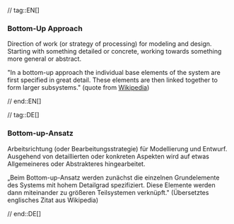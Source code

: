 // tag::EN[]
### Bottom-Up Approach

Direction of work (or strategy of processing) for modeling and design.
Starting with something detailed or concrete,
working towards something more general or abstract.

  "In a bottom-up approach the individual base elements of the
  system are first specified in great detail.
  These elements are then linked together to form larger subsystems." (quote from [Wikipedia](https://en.wikipedia.org/wiki/Top-down_and_bottom-up_design))


// end::EN[]

// tag::DE[]
### Bottom-up-Ansatz

Arbeitsrichtung (oder Bearbeitungsstrategie) für Modellierung und
Entwurf. Ausgehend von detaillierten oder konkreten Aspekten wird auf
etwas Allgemeineres oder Abstrakteres hingearbeitet.

„Beim Bottom-up-Ansatz werden zunächst die einzelnen Grundelemente des
Systems mit hohem Detailgrad spezifiziert. Diese Elemente werden dann
miteinander zu größeren Teilsystemen verknüpft." (Übersetztes
englisches Zitat aus Wikipedia)


// end::DE[]

